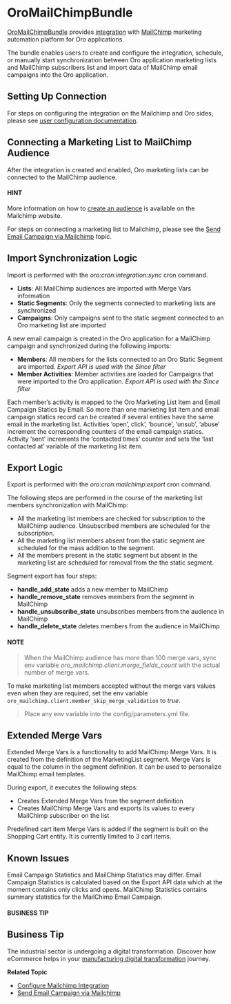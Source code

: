 <a id="bundle-docs-extensions-mailchimp"></a>

# OroMailChimpBundle

<a href="https://github.com/oroinc/OroCRMMailChimpBundle" target="_blank">OroMailChimpBundle</a> provides <a href="https://github.com/oroinc/platform/tree/5.0/src/Oro/Bundle/IntegrationBundle" target="_blank">integration</a> with <a href="https://mailchimp.com/" target="_blank">MailChimp</a> marketing automation platform for Oro applications.

The bundle enables users to create and configure the integration, schedule, or manually start synchronization between Oro application marketing lists and MailChimp subscribers list and import data of MailChimp email campaigns into the Oro application.

## Setting Up Connection

For steps on configuring the integration on the Mailchimp and Oro sides, please see [user configuration documentation](../../../user/back-office/system/integrations/mailchimp-integration.md#user-guide-mc-integration).

## Connecting a Marketing List to MailChimp Audience

After the integration is created and enabled, Oro marketing lists can be connected to the MailChimp audience.

#### HINT
More information on how to <a href="https://mailchimp.com/help/create-audience/" target="_blank">create an audience</a> is available on the Mailchimp website.

For steps on connecting a marketing list to Mailchimp, please see the [Send Email Campaign via Mailchimp](../../../user/back-office/marketing/email-campaigns/sending-email-campaign-via-mailchimp.md#user-guide-mailchimp-campaign) topic.

## Import Synchronization Logic

Import is performed with the *oro:cron:integration:sync* cron command.

- **Lists**: All MailChimp audiences are imported with Merge Vars information
- **Static Segments**: Only the segments connected to marketing lists are synchronized
- **Campaigns**: Only campaigns sent to the static segment connected to an Oro marketing list are imported

A new email campaign is created in the Oro application for a MailChimp campaign and synchronized during the following imports:

- **Members**: All members for the lists connected to an Oro Static Segment are imported. *Export API is used with the Since filter*
- **Member Activities**: Member activities are loaded for Campaigns that were imported to the Oro application. *Export API is used with the Since filter*

Each member’s activity is mapped to the Oro Marketing List Item and Email Campaign Statics by Email. So more than one marketing list item and email campaign statics record can be created if several entities have the same email in the marketing list.
Activities ‘open’, click’, ‘bounce’, ‘unsub’, ‘abuse’ increment the corresponding counters of the email campaign statics.
Activity ‘sent’ increments the ‘contacted times’ counter and sets the ‘last contacted at’ variable of the marketing list item.

## Export Logic

Export is performed with the *oro:cron:mailchimp:export* cron command.

The following steps are performed in the course of the marketing list members synchronization with MailChimp:

* All the marketing list members are checked for subscription to the MailChimp audience. Unsubscribed members are scheduled for the subscription.
* All the marketing list members absent from the static segment are scheduled for the mass addition to the segment.
* All the members present in the static segment but absent in the marketing list are scheduled for removal from the the static segment.

Segment export has four steps:

- **handle_add_state** adds a new member to MailChimp
- **handle_remove_state** removes members from the segment in MailChimp
- **handle_unsubscribe_state** unsubscribes members from the audience in MailChimp
- **handle_delete_state** deletes members from the audience in MailChimp

#### NOTE
> When the MailChimp audience has more than 100 merge vars, sync env variable *oro_mailchimp.client.merge_fields_count* with the actual number of merge vars.

To make marketing list members accepted without the merge vars values even when they are required, set the env variable `oro_mailchimp.client.member_skip_merge_validation` to *true*.

> Place any env variable into the config/parameters.yml file.

## Extended Merge Vars

Extended Merge Vars is a functionality to add MailChimp Merge Vars.
It is created from the definition of the MarketingList segment.
Merge Vars is equal to the column in the segment definition. It can be used to personalize MailChimp email templates.

During export, it executes the following steps:

- Creates Extended Merge Vars from the segment definition
- Creates MailChimp Merge Vars and exports its values to every MailChimp subscriber on the list

Predefined cart item Merge Vars is added if the segment is built on the Shopping Cart entity. It is currently limited to 3 cart items.

## Known Issues

Email Campaign Statistics and MailChimp Statistics may differ. Email Campaign Statistics is calculated based on the Export API data which at the moment contains only clicks and opens. MailChimp Statistics contains summary statistics for the MailChimp Email Campaign.

#### BUSINESS TIP
## Business Tip

The industrial sector is undergoing a digital transformation. Discover how eCommerce helps in your <a href="https://oroinc.com/b2b-ecommerce/blog/digital-transformation-in-manufacturing/" target="_blank">manufacturing digital transformation</a> journey.

<!-- Frontend -->

**Related Topic**

* [Configure Mailchimp Integration](../../../user/back-office/system/integrations/mailchimp-integration.md#user-guide-mc-integration)
* [Send Email Campaign via Mailchimp](../../../user/back-office/marketing/email-campaigns/sending-email-campaign-via-mailchimp.md#user-guide-mailchimp-campaign)
